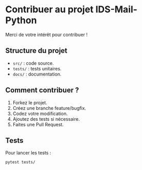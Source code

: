 # Contribuer au projet IDS-Mail-Python

Merci de votre intérêt pour contribuer !

## Structure du projet

- `src/` : code source.
- `tests/` : tests unitaires.
- `docs/` : documentation.

## Comment contribuer ?

1. Forkez le projet.
2. Créez une branche feature/bugfix.
3. Codez votre modification.
4. Ajoutez des tests si nécessaire.
5. Faites une Pull Request.

## Tests

Pour lancer les tests :

```bash
pytest tests/
```
